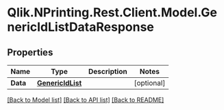 # Qlik.NPrinting.Rest.Client.Model.GenericIdListDataResponse
## Properties

Name | Type | Description | Notes
------------ | ------------- | ------------- | -------------
**Data** | [**GenericIdList**](GenericIdList.md) |  | [optional] 

[[Back to Model list]](../README.md#documentation-for-models) [[Back to API list]](../README.md#documentation-for-api-endpoints) [[Back to README]](../README.md)